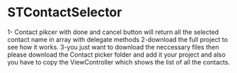 # STContactSelector
1- Contact pikcer with done and cancel button will return all the selected contact name in array with delegate methods
2-download the full project to see how it works.
3-you just want to download the neccessary files then please download the Contact picker 
folder and add it your project and also you have to copy the ViewController which shows the list of all the contacts.
